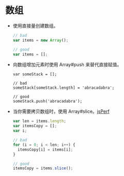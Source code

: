 # 数组

- 使用直接量创建数组。

  ```javascript
  // bad
  var items = new Array();

  // good
  var items = [];
  ```

- 向数组增加元素时使用 Array#push 来替代直接赋值。

  ```
  var someStack = [];

  // bad
  someStack[someStack.length] = 'abracadabra';

  // good
  someStack.push('abracadabra');
  ```

- 当你需要拷贝数组时，使用 Array#slice。[jsPerf](http://jsperf.com/converting-arguments-to-an-array/7)

  ```javascript
  var len = items.length;
  var itemsCopy = [];
  var i;

  // bad
  for (i = 0; i < len; i++) {
    itemsCopy[i] = items[i];
  }

  // good
  itemsCopy = items.slice();
  ```
